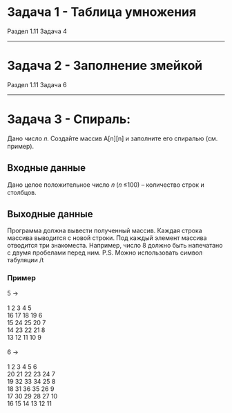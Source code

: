 # Задача 1 - Таблица умножения

Раздел 1.11 Задача 4

--- 

# Задача 2 - Заполнение змейкой

Раздел 1.11 Задача 6

---

# Задача 3 - Спираль:

Дано число 𝑛. Создайте массив A[n][n] и заполните его спиралью (см. пример).

## Входные данные

Дано целое положительное число 𝑛 (𝑛 ≤100) – количество строк и столбцов.

## Выходные данные

Программа должна вывести полученный массив. 
Каждая строка массива выводится с новой строки. 
Под каждый элемент массива отводится три знакоместа. Например, число 8 должно быть напечатано с двумя пробелами перед ним.
P.S. Можно использовать символ табуляции /t

### Пример

5 -><br>
<br>
1	2	3	4	5	<br>
16	17	18	19	6	<br>
15	24	25	20	7	<br>
14	23	22	21	8	<br>
13	12	11	10	9	<br>
<br>
6 -><br>
<br>
1	2	3	4	5	6	<br>
20	21	22	23	24	7	<br>
19	32	33	34	25	8	<br>
18	31	36	35	26	9	<br>
17	30	29	28	27	10	<br>
16	15	14	13	12	11	<br>
